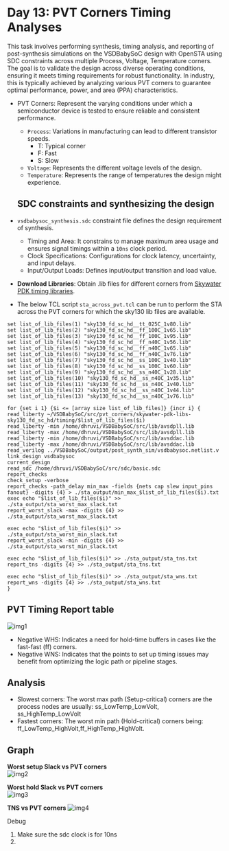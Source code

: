 # Day 13: PVT Corners Timing Analyses

This task involves performing synthesis, timing analysis, and reporting of post-synthesis simulations on the VSDBabySoC design with OpenSTA using SDC constraints across multiple Process, Voltage, Temperature corners. The goal is to validate the design across diverse operating conditions, ensuring it meets timing requirements for robust functionality. In industry, this is typically achieved by analyzing various PVT corners to guarantee optimal performance, power, and area (PPA) characteristics.

* PVT Corners: Represent the varying conditions under which a semiconductor device is tested to ensure reliable and consistent performance.
    * `Process`: Variations in manufacturing can lead to different transistor speeds.
        * T: Typical corner
        * F: Fast 
        * S: Slow
    * `Voltage`: Represents the different voltage levels of the design.
    * `Temperature`: Represents the range of temperatures the design might experience.

  ## SDC constraints and synthesizing the design
  
* `vsdbabysoc_synthesis.sdc` constraint file defines the design requirement of synthesis.
     * Timing and Area: It constrains to manage maximum area usage and ensures signal timings within a `10ns` clock period.
     * Clock Specifications: Configurations for clock latency, uncertainty, and input delays.
     * Input/Output Loads: Defines input/output transition and load value.

* **Download Libraries**: Obtain .lib files for different corners from [Skywater PDK timing libraries](https://github.com/efabless/skywater-pdk-libs-sky130_fd_sc_hd/tree/master/timing).
* The below TCL script `sta_across_pvt.tcl` can be run to perform the STA across the PVT corners for which the sky130 lib files are available.
```
set list_of_lib_files(1) "sky130_fd_sc_hd__tt_025C_1v80.lib"
set list_of_lib_files(2) "sky130_fd_sc_hd__ff_100C_1v65.lib"
set list_of_lib_files(3) "sky130_fd_sc_hd__ff_100C_1v95.lib"
set list_of_lib_files(4) "sky130_fd_sc_hd__ff_n40C_1v56.lib"
set list_of_lib_files(5) "sky130_fd_sc_hd__ff_n40C_1v65.lib"
set list_of_lib_files(6) "sky130_fd_sc_hd__ff_n40C_1v76.lib"
set list_of_lib_files(7) "sky130_fd_sc_hd__ss_100C_1v40.lib"
set list_of_lib_files(8) "sky130_fd_sc_hd__ss_100C_1v60.lib"
set list_of_lib_files(9) "sky130_fd_sc_hd__ss_n40C_1v28.lib"
set list_of_lib_files(10) "sky130_fd_sc_hd__ss_n40C_1v35.lib"
set list_of_lib_files(11) "sky130_fd_sc_hd__ss_n40C_1v40.lib"
set list_of_lib_files(12) "sky130_fd_sc_hd__ss_n40C_1v44.lib"
set list_of_lib_files(13) "sky130_fd_sc_hd__ss_n40C_1v76.lib"

for {set i 1} {$i <= [array size list_of_lib_files]} {incr i} {
read_liberty ~/VSDBabySoC/src/pvt_corners/skywater-pdk-libs-sky130_fd_sc_hd/timing/$list_of_lib_files($i)
read_liberty -min /home/dhruvi/VSDBabySoC/src/lib/avsdpll.lib
read_liberty -max /home/dhruvi/VSDBabySoC/src/lib/avsdpll.lib
read_liberty -min /home/dhruvi/VSDBabySoC/src/lib/avsddac.lib
read_liberty -max /home/dhruvi/VSDBabySoC/src/lib/avsddac.lib
read_verilog ../VSDBabySoC/output/post_synth_sim/vsdbabysoc.netlist.v
link_design vsdbabysoc
current_design
read_sdc /home/dhruvi/VSDBabySoC/src/sdc/basic.sdc
report_checks
check_setup -verbose
report_checks -path_delay min_max -fields {nets cap slew input_pins fanout} -digits {4} > ./sta_output/min_max_$list_of_lib_files($i).txt
exec echo "$list_of_lib_files($i)" >> ./sta_output/sta_worst_max_slack.txt
report_worst_slack -max -digits {4} >> ./sta_output/sta_worst_max_slack.txt

exec echo "$list_of_lib_files($i)" >> ./sta_output/sta_worst_min_slack.txt
report_worst_slack -min -digits {4} >> ./sta_output/sta_worst_min_slack.txt

exec echo "$list_of_lib_files($i)" >> ./sta_output/sta_tns.txt
report_tns -digits {4} >> ./sta_output/sta_tns.txt

exec echo "$list_of_lib_files($i)" >> ./sta_output/sta_wns.txt
report_wns -digits {4} >> ./sta_output/sta_wns.txt
}
```
## PVT Timing Report table

![img1]()

* Negative WHS: Indicates a need for hold-time buffers in cases like the fast-fast (ff) corners.
* Negative WNS: Indicates that the points to set up timing issues may benefit from optimizing the logic path or pipeline stages.

## Analysis 
* Slowest corners: The worst max path (Setup-critical) corners are the process nodes are usually: ss_LowTemp_LowVolt, ss_HighTemp_LowVolt
* Fastest corners: The worst min path (Hold-critical) corners being: ff_LowTemp_HighVolt,ff_HighTemp_HighVolt.

## Graph 

**Worst setup Slack vs PVT corners**   
![img2]()  

**Worst hold Slack vs PVT corners**   
![img3]()  

**TNS vs PVT corners** 
![img4]()


Debug
1. Make sure the sdc clock is for 10ns
2. 

